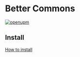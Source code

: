 # Better Commons

[![openupm](https://img.shields.io/npm/v/com.tdw.better.commons?label=openupm&registry_uri=https://package.openupm.com)](https://openupm.com/packages/com.tdw.better.commons/)

## Install
[How to install](https://github.com/uurha/BetterPluginCollection/wiki/How-to-install)
